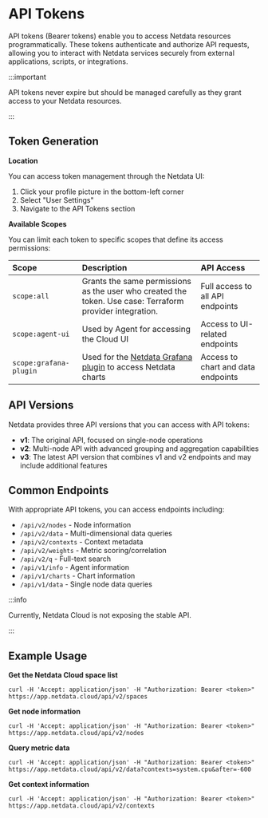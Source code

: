 # API Tokens

API tokens (Bearer tokens) enable you to access Netdata resources programmatically. These tokens authenticate and authorize API requests, allowing you to interact with Netdata services securely from external applications, scripts, or integrations.

:::important

API tokens never expire but should be managed carefully as they grant access to your Netdata resources.

:::

## Token Generation

**Location**

You can access token management through the Netdata UI:

1. Click your profile picture in the bottom-left corner
2. Select "User Settings"
3. Navigate to the API Tokens section

**Available Scopes**

You can limit each token to specific scopes that define its access permissions:

| Scope                  | Description                                                                                                                                        | API Access                         |
|:-----------------------|:---------------------------------------------------------------------------------------------------------------------------------------------------|:-----------------------------------|
| `scope:all`            | Grants the same permissions as the user who created the token. Use case: Terraform provider integration.                                           | Full access to all API endpoints   |
| `scope:agent-ui`       | Used by Agent for accessing the Cloud UI                                                                                                           | Access to UI-related endpoints     |
| `scope:grafana-plugin` | Used for the [Netdata Grafana plugin](https://github.com/netdata/netdata-grafana-datasource-plugin/blob/master/README.md) to access Netdata charts | Access to chart and data endpoints |

## API Versions

Netdata provides three API versions that you can access with API tokens:

- **v1**: The original API, focused on single-node operations
- **v2**: Multi-node API with advanced grouping and aggregation capabilities
- **v3**: The latest API version that combines v1 and v2 endpoints and may include additional features

## Common Endpoints

With appropriate API tokens, you can access endpoints including:

- `/api/v2/nodes` - Node information
- `/api/v2/data` - Multi-dimensional data queries
- `/api/v2/contexts` - Context metadata
- `/api/v2/weights` - Metric scoring/correlation
- `/api/v2/q` - Full-text search
- `/api/v1/info` - Agent information
- `/api/v1/charts` - Chart information
- `/api/v1/data` - Single node data queries

:::info

Currently, Netdata Cloud is not exposing the stable API.

:::

## Example Usage

**Get the Netdata Cloud space list**

```console
curl -H 'Accept: application/json' -H "Authorization: Bearer <token>" https://app.netdata.cloud/api/v2/spaces
```

**Get node information**

```console
curl -H 'Accept: application/json' -H "Authorization: Bearer <token>" https://app.netdata.cloud/api/v2/nodes
```

**Query metric data**

```console
curl -H 'Accept: application/json' -H "Authorization: Bearer <token>" https://app.netdata.cloud/api/v2/data?contexts=system.cpu&after=-600
```

**Get context information**

```console
curl -H 'Accept: application/json' -H "Authorization: Bearer <token>" https://app.netdata.cloud/api/v2/contexts
```
